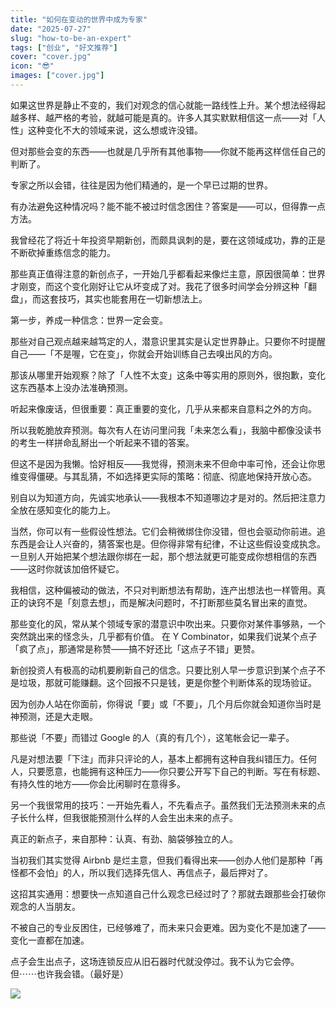 ```yaml
---
title: "如何在变动的世界中成为专家"
date: "2025-07-27"
slug: "how-to-be-an-expert"
tags: ["创业", "好文推荐"]
cover: "cover.jpg"
icon: "😎"
images: ["cover.jpg"]
---
```

如果这世界是静止不变的，我们对观念的信心就能一路线性上升。某个想法经得起越多样、越严格的考验，就越可能是真的。许多人其实默默相信这一点——对「人性」这种变化不大的领域来说，这么想或许没错。



但对那些会变的东西——也就是几乎所有其他事物——你就不能再这样信任自己的判断了。



专家之所以会错，往往是因为他们精通的，是一个早已过期的世界。



有办法避免这种情况吗？能不能不被过时信念困住？答案是——可以，但得靠一点方法。



我曾经花了将近十年投资早期新创，而颇具讽刺的是，要在这领域成功，靠的正是不断砍掉重练信念的能力。



那些真正值得注意的新创点子，一开始几乎都看起来像烂主意，原因很简单：世界才刚变，而这个变化刚好让它从坏变成了对。我花了很多时间学会分辨这种「翻盘」，而这套技巧，其实也能套用在一切新想法上。



第一步，养成一种信念：世界一定会变。



那些对自己观点越来越笃定的人，潜意识里其实是认定世界静止。只要你不时提醒自己——「不是喔，它在变」，你就会开始训练自己去嗅出风的方向。



那该从哪里开始观察？除了「人性不太变」这条中等实用的原则外，很抱歉，变化这东西基本上没办法准确预测。



听起来像废话，但很重要：真正重要的变化，几乎从来都来自意料之外的方向。



所以我乾脆放弃预测。每次有人在访问里问我「未来怎么看」，我脑中都像没读书的考生一样拼命乱掰出一个听起来不错的答案。



但这不是因为我懒。恰好相反——我觉得，预测未来不但命中率可怜，还会让你思维变得僵硬。与其乱猜，不如选择更实际的策略：彻底、彻底地保持开放心态。



别自以为知道方向，先诚实地承认——我根本不知道哪边才是对的。然后把注意力全放在感知变化的能力上。



当然，你可以有一些假设性想法。它们会稍微绑住你没错，但也会驱动你前进。追东西是会让人兴奋的，猜答案也是。但你得非常有纪律，不让这些假设变成执念。
一旦别人开始把某个想法跟你绑在一起，那个想法就更可能变成你想相信的东西——这时你就该加倍怀疑它。



我相信，这种偏被动的做法，不只对判断想法有帮助，连产出想法也一样管用。真正的诀窍不是「刻意去想」，而是解决问题时，不打断那些莫名冒出来的直觉。



那些变化的风，常从某个领域专家的潜意识中吹出来。只要你对某件事够熟，一个突然跳出来的怪念头，几乎都有价值。
在 Y Combinator，如果我们说某个点子「疯了点」，那通常是称赞——搞不好还比「这点子不错」更赞。



新创投资人有极高的动机要刷新自己的信念。只要比别人早一步意识到某个点子不是垃圾，那就可能赚翻。这个回报不只是钱，更是你整个判断体系的现场验证。



因为创办人站在你面前，你得说「要」或「不要」，几个月后你就会知道你当时是神预测，还是大走眼。



那些说「不要」而错过 Google 的人（真的有几个），这笔帐会记一辈子。



凡是对想法要「下注」而非只评论的人，基本上都拥有这种自我纠错压力。任何人，只要愿意，也能拥有这种压力——你只要公开写下自己的判断。写在有标题、有持久性的地方——你会比闲聊时在意得多。



另一个我很常用的技巧：一开始先看人，不先看点子。虽然我们无法预测未来的点子长什么样，但我很能预测什么样的人会生出未来的点子。



真正的新点子，来自那种：认真、有劲、脑袋够独立的人。



当初我们其实觉得 Airbnb 是烂主意，但我们看得出来——创办人他们是那种「再怪都不会怕」的人，所以我们选择先信人、再信点子，最后押对了。



这招其实通用：想要快一点知道自己什么观念已经过时了？那就去跟那些会打破你观念的人当朋友。



不被自己的专业反困住，已经够难了，而未来只会更难。因为变化不是加速了——变化一直都在加速。



点子会生出点子，这场连锁反应从旧石器时代就没停过。我不认为它会停。
但⋯⋯也许我会错。（最好是）




![](https://prod-files-secure.s3.us-west-2.amazonaws.com/112d0858-5090-4d34-a606-b75eb8d65fd2/46476355-9cf3-4e99-9b7a-3531bc426380/1000202064.png?X-Amz-Algorithm=AWS4-HMAC-SHA256&X-Amz-Content-Sha256=UNSIGNED-PAYLOAD&X-Amz-Credential=ASIAZI2LB466ZU5NGDQY%2F20250809%2Fus-west-2%2Fs3%2Faws4_request&X-Amz-Date=20250809T105015Z&X-Amz-Expires=3600&X-Amz-Security-Token=IQoJb3JpZ2luX2VjEH0aCXVzLXdlc3QtMiJHMEUCIFai54uFebnUHjXGuMXsxPMLHyYpe%2Bz2Zg2x8F3pjnVPAiEA6CaCEQYd58UZhtCLyNDZZwnNKmYYwWzF8aozRcVnRbYqiAQItv%2F%2F%2F%2F%2F%2F%2F%2F%2F%2FARAAGgw2Mzc0MjMxODM4MDUiDNaQt29skGlAFkWl3yrcA34DC8D%2FPgo0wXE4FBZ8iLwTlI1wixKpAUyICgF0aZZXs%2FxTO9BHw3NfgDGxAZrzjNdpmt%2BjnEMsDGlGR%2BoWvjqAuKU7bUIxeDc2Li%2Bla1WHpVe1%2FTz1KBd0YH3jUeHCi9Na7WOIe%2FOov3ZBIQg8fsTyAq4TZcfJrhetSTHKNIK532HYBCYI%2FOtlyBGzMjvmOPt86GYrWtDO4jzB8QXbqnscgFghBow5KmuaqownD28IQu2aoq8BVNmGvrgcQ1DCIBP2b%2BwQqOa%2BX4nOrAjbDMKTlnStgOCLSBUAnFQcP50eHcYO7SmO50BO5sG%2FXAbOEkvu0M3gEAwUYQDVsYAt93esnjRoy2yBFu1St%2BCIgqTaIALEonAUbsmSBy1TsBFhOM6Q7x5HvPHIn7UfVc72jkDZmVyOzATcHRwQJDA44ZlfqcilYF2hOpRSdjQoiQDlw1AHDd8T2yJFn5NTwuiRFDdNfhkze9KDvhKV9%2BfbGaLJMfSXGkxmxLhpyNgLHM%2BNFwf73cv14u%2FcVn%2Bj5C7Z5GO19eK4UYoDbT%2BvtEwYnzKgLQWsxAM4%2FltvGkadHJM%2B0kfW3y0bwyyS9tS6EWle4vApfLqSAJU2dQ2ZK10tTvEn2E%2Bj94hwlo2mrAZHMO2q28QGOqUBmVVr%2BTyhRS3oDyO3RC10SJwQSNu%2BzdDiGlO3P7QF6CT%2BeHUD7p8OSUdxwt7%2FEmzS%2FXzfBqA58ImwDIh8S0YrtcWnh%2Fcx%2FMN8CziVNlzeO%2FDXUcMxqumtuqcZL%2FCpZqml%2BuQFfqKoWQ5CSALT5UVERdLRHM1VbJ7VtZc%2BebaBLucbaieg3oLveeJSfheKvxHd9iQv4oNIMw%2F4ucGk30H%2FYNXdN27a&X-Amz-Signature=e91aa8a220f3e6bd1b4f06a0d4ce26a609acc9184ac1512816a3cb3e480ff10f&X-Amz-SignedHeaders=host&x-amz-checksum-mode=ENABLED&x-id=GetObject)

